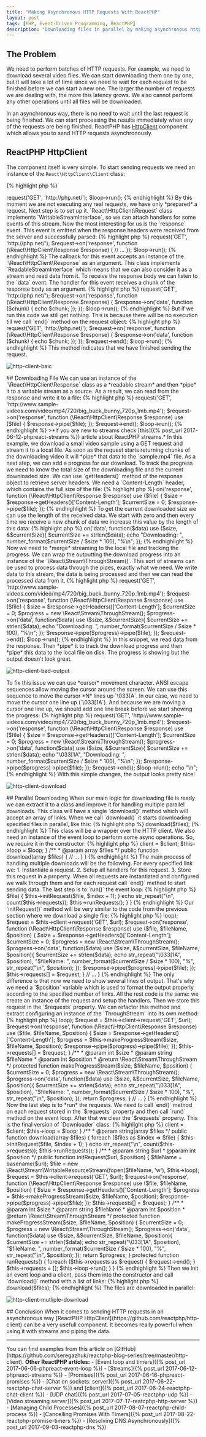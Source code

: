 ```yaml
---
title: "Making Asynchronous HTTP Requests With ReactPHP"
layout: post
tags: [PHP, Event-Driven Programming, ReactPHP]
description: "Downloading files in parallel by making asynchronous http requests in PHP with ReactPHP"
---
```


## The Problem
We need to perform batches of HTTP requests. For example, we need to download several video files. We can start downloading them one by one, but it will take a lot of time since we need to wait for each request to be finished before we can start a new one. The larger the number of requests we are dealing with, the more this latency grows. We also cannot perform any other operations until all files will be downloaded.

In an asynchronous way, there is no need to wait until the last request is being finished. We can start processing the results immediately when any of the requests are being finished. ReactPHP has [HttpClient](http://reactphp.org/http-client/) component which allows you to send HTTP requests asynchronously.

## ReactPHP HttpClient

The component itself is very simple. To start sending requests we need an instance of the `React\HttpClient\Client` class:

{% highlight php %}
<?php

$loop = React\EventLoop\Factory::create();
$client = new React\HttpClient\Client($loop);
{% endhighlight %}

`Client` class is very simple and its interface consists of the one `request()` method. It accepts a request method, URL, optional additional headers and returns an instance of the `React\HttpClient\Request` class. Let's create a `GET` request to `https://php.net`:
{% highlight php %}
<?php

$loop = React\EventLoop\Factory::create();
$client = new React\HttpClient\Client($loop);

$request = $client->request('GET', 'http://php.net/');

$loop->run();
{% endhighlight %}

By this moment we are not executing any real requests, we have only *prepared* a request. Next step is to set up it.

`React\HttpClient\Request` class implements `WritableStreamInterface`, so we can attach handlers for some events of this stream. Now the most interesting for us is the `response` event. This event is emitted when the response headers were received from the server and successfully parsed:

{% highlight php %}
<?php

$loop = React\EventLoop\Factory::create();
$client = new React\HttpClient\Client($loop);

$request = $client->request('GET', 'http://php.net/');
$request->on('response', function (\React\HttpClient\Response $response) {
    // ...     
});

$loop->run();
{% endhighlight %}

The callback for this event accepts an instance of the `\React\HttpClient\Response` as an argument. This class implements `ReadableStreamInterface` which means that we can also consider it as a stream and read data from it. To receive the response body we can listen to the `data` event. The handler for this event receives a chunk of the response body as an argument. 

{% highlight php %}
<?php

$loop = React\EventLoop\Factory::create();
$client = new React\HttpClient\Client($loop);

$request = $client->request('GET', 'http://php.net/');
$request->on('response', function (\React\HttpClient\Response $response) {
    $response->on('data', function ($chunk) {
        echo $chunk;
    });
}); 

$loop->run();
{% endhighlight %}

But if we run this code we still get nothing. This is because there will be no execution till we call `end()` method on the request object:

{% highlight php %}
<?php

$loop = React\EventLoop\Factory::create();
$client = new React\HttpClient\Client($loop);

$request = $client->request('GET', 'http://php.net/');
$request->on('response', function (\React\HttpClient\Response $response) {
    $response->on('data', function ($chunk) {
        echo $chunk;
    });
}); 

$request->end();
$loop->run();
{% endhighlight %}

This method indicates that we have finished sending the request.

<p class="">
    <img src="/assets/images/posts/reactphp/http-client-basic.gif" alt="http-client-baic" class="">
</p>

## Downloading File

We can use an instance of the `\React\HttpClient\Response` class as a *readable stream* and then *pipe* it to a writable stream as a source. As a result, we can read from the response and write it to a file:

{% highlight php %}
<?php

$loop = React\EventLoop\Factory::create();
$client = new React\HttpClient\Client($loop);

$file = new \React\Stream\WritableResourceStream(fopen('sample.mp4', 'w'), $loop);
$request = $client->request('GET', 'http://www.sample-videos.com/video/mp4/720/big_buck_bunny_720p_1mb.mp4');

$request->on('response', function (\React\HttpClient\Response $response) use ($file) {
    $response->pipe($file);
});

$request->end();
$loop->run();
{% endhighlight %}

>*If you are new to streams check [this]({% post_url 2017-06-12-phpreact-streams %}) article about ReactPHP streams.*

In this example, we download a small video sample using a GET request and stream it to a local file. As soon as the request starts returning chunks of the downloading video it will *pipe* that data to the `sample.mp4` file. 

As a next step, we can add a progress for our download. To track the progress we need to know the total size of the downloading file and the current downloaded size. We can use `getHeaders()` method of the response object to retrieve server headers. We need a `Content-Length` header, which contains the full size of the file:

{% highlight php %}
<?php

$request->on('response', function (\React\HttpClient\Response $response) use ($file) {
    $size = $response->getHeaders()['Content-Length'];
    $currentSize = 0;

    $response->pipe($file);
});
{% endhighlight %}

To get the current downloaded size we can use the length of the received data. We start with zero and then every time we receive a new chunk of data we increase this value by the length of this data:

{% highlight php %}
<?php
$response->on('data', function($data) use ($size, &$currentSize){
    $currentSize += strlen($data);
    echo "Downloading: ", number_format($currentSize / $size * 100), "%\n";
});
{% endhighlight %}

Now we need to *merge* streaming to the local file and tracking the progress. We can wrap the outputting the download progress into an instance of the `\React\Stream\ThroughStream()`. This sort of streams can be used to process data through the pipes, exactly what we need. We write data to this stream, the data is being processed and then we can read the processed data from it. 

{% highlight php %}
<?php

$loop = React\EventLoop\Factory::create();
$client = new React\HttpClient\Client($loop);
$file = new \React\Stream\WritableResourceStream(fopen('sample.mp4', 'w'), $loop);

$request = $client->request('GET', 'http://www.sample-videos.com/video/mp4/720/big_buck_bunny_720p_1mb.mp4');

$request->on('response', function (\React\HttpClient\Response $response) use ($file) {
    $size = $response->getHeaders()['Content-Length'];
    $currentSize = 0;

    $progress = new \React\Stream\ThroughStream();
    $progress->on('data', function($data) use ($size, &$currentSize){
        $currentSize += strlen($data);
        echo "Downloading: ", number_format($currentSize / $size * 100), "%\n";
    });

    $response->pipe($progress)->pipe($file);
});

$request->end();
$loop->run();
{% endhighlight %}

In this snippet, we read data from the response. Then *pipe* it to track the download progress and then *pipe* this data to the local file on disk. The progress is showing but the output doesn't look great.

<p class="">
    <img src="/assets/images/posts/reactphp/http-client-bad-output.gif" alt="http-client-bad-output" class="">
</p>

To fix this issue we can use *cursor* movement character. ANSI escape sequences allow moving the cursor around the screen. We can use this sequence to move the cursor *N* lines up `\033[<N>A`. In our case, we need to move the cursor one line up (`\033[1A`). And because we are moving a cursor one line up, we should add one line break before we start showing the progress:


{% highlight php %}
<?php

$loop = React\EventLoop\Factory::create();
$client = new React\HttpClient\Client($loop);
$file = new \React\Stream\WritableResourceStream(fopen('sample.mp4', 'w'), $loop);

$request = $client->request('GET', 'http://www.sample-videos.com/video/mp4/720/big_buck_bunny_720p_1mb.mp4');

$request->on('response', function (\React\HttpClient\Response $response) use ($file) {
    $size = $response->getHeaders()['Content-Length'];
    $currentSize = 0;

    $progress = new \React\Stream\ThroughStream();
    $progress->on('data', function($data) use ($size, &$currentSize){
        $currentSize += strlen($data);
        echo "\033[1A", "Downloading: ", number_format($currentSize / $size * 100), "%\n";
    });

    $response->pipe($progress)->pipe($file);
});

$request->end();
$loop->run();

echo "\n";
{% endhighlight %}

With this simple changes, the output looks pretty nice!

<p class="">
    <img src="/assets/images/posts/reactphp/http-client-download.gif" alt="http-client-download" class="">
</p>


## Parallel Downloading
When our main logic for downloading file is ready we can extract it to a class and improve it for handling multiple parallel downloads. This class will have a single `download()` method which will accept an array of links. When we call `download()` it starts downloading specified files in parallel, like this:

{% highlight php %}
<?php

// ...

$loop = React\EventLoop\Factory::create();
$client = React\HttpClient\Client($loop);

$files = [
    'http://www.sample-videos.com/video/mp4/720/big_buck_bunny_720p_1mb.mp4',
    'http://www.sample-videos.com/video/mp4/720/big_buck_bunny_720p_2mb.mp4',
    'http://www.sample-videos.com/video/mp4/720/big_buck_bunny_720p_5mb.mp4',
];

(new Downloader($loop, $client))->download($files);
{% endhighlight %}

This class will be a wrapper over the HTTP client. We also need an instance of the event loop to perform some async operations. So, we require it in the constructor:

{% highlight php %}
<?php

class Downloader
{
     /**
     * @var React\EventLoop\LoopInterface;
     */
    private $loop;

    /**
     * @var \React\HttpClient\Client
     */
    protected $client;

    /**
     * @param Client $client
     * @param LoopInterface $loop
     */
    public function __construct(Client $client, LoopInterface $loop)
    {
        $this->client = $client;
        $this->loop = $loop;
    }

    /**
     * @param array $files
     */
    public function download(array $files)
    {
        // ...
    }
}
{% endhighlight %}

The main process of handling multiple downloads will be the following. For every specified link we:

1. Instantiate a request.
2. Setup all handlers for this request.
3. Store this request in a property.

When all requests are instantiated and configured we walk through them and for each request call `end()` method to start sending data. The last step is to `run()` the event loop:

{% highlight php %}
<?php

class Downloader
{
    // ...

    /**
     * @param array $files
     */
    public function download(array $files)
    {
        foreach ($files as $index => $file) {
            $this->initRequest($file, $index + 1);
        }

        echo str_repeat("\n", count($this->requests));

        $this->runRequests();
    }
}
{% endhighlight %}

Our `initRequest()` method will be very similar to the code from the previous section where we download a single file:

{% highlight php %}
<?php

class Downloader
{
    // ... 

    /**
     * @param string $url
     * @param int $position
     */
    public function initRequest($url, $position)
    {
        $fileName = basename($url);
        $file = new \React\Stream\WritableResourceStream(fopen($fileName, 'w'), $this->loop);

        $request = $this->client->request('GET', $url);
        $request->on('response', function (\React\HttpClient\Response $response) use ($file, $fileName, $position) {
            $size = $response->getHeaders()['Content-Length'];
            $currentSize = 0;

            $progress = new \React\Stream\ThroughStream();
            $progress->on('data', function($data) use ($size, &$currentSize, $fileName, $position){
                $currentSize += strlen($data);
                echo str_repeat("\033[1A", $position), 
                    "$fileName: ", number_format($currentSize / $size * 100), "%", 
                    str_repeat("\n", $position);
            });

            $response->pipe($progress)->pipe($file);
        });

        $this->requests[] = $request;
    }
    // ...
}
{% endhighlight %}

The only difference is that now we need to show several lines of output. That's why we need a `$position` variable which is used to format the output properly according to the specified number of links. All the rest code is the same: we create an instance of the request and setup the handlers. Then we store this request in the `$requests` property. 
We can refactor this method and extract configuring an instance of the `ThroughStream` into its own method:

{% highlight php %}
<?php

class Downloader
{
    // ... 

    /**
     * @param string $url
     * @param int $position
     */
    public function initRequest($url, $position)
    {
        $fileName = basename($url);
        $file = new \React\Stream\WritableResourceStream(fopen($fileName, 'w'), $this->loop);

        $request = $this->client->request('GET', $url);
        $request->on('response', function (\React\HttpClient\Response $response) use ($file, $fileName, $position) {
            $size = $response->getHeaders()['Content-Length'];
            $progress = $this->makeProgressStream($size, $fileName, $position);
            $response->pipe($progress)->pipe($file);
        });

        $this->requests[] = $request;
    }

    /**
     * @param int $size
     * @param string $fileName
     * @param int $position
     * @return \React\Stream\ThroughStream
     */
    protected function makeProgressStream($size, $fileName, $position)
    {
        $currentSize = 0;

        $progress = new \React\Stream\ThroughStream();
        $progress->on('data', function($data) use ($size, &$currentSize, $fileName, $position){
            $currentSize += strlen($data);
            echo str_repeat("\033[1A", $position), 
                "$fileName: ", number_format($currentSize / $size * 100), "%",
                str_repeat("\n", $position);
        });

        return $progress;
    }

    // ...
}
{% endhighlight %}

Now the last step is to *run* the requests. We need to call `end()` method on each request stored in the `$requests` property and then call `run()` method on the event loop. After that we clear the `$requests` property. This is the final version of `Downloader` class:

{% highlight php %}
<?php

class Downloader
{
    /**
     * @var React\EventLoop\LoopInterface;
     */
    private $loop;

    /**
     * @var \React\HttpClient\Client
     */
    protected $client;

    /**
     * @var array
     */
    private $requests = [];

    /**
     * @param Client $client
     * @param LoopInterface $loop
     */
    public function __construct(Client $client, LoopInterface $loop)
    {
        $this->client = $client;
        $this->loop = $loop;
    }

    /**
     * @param string|array $files
     */
    public function download(array $files)
    {
        foreach ($files as $index => $file) {
            $this->initRequest($file, $index + 1);
        }

        echo str_repeat("\n", count($this->requests));

        $this->runRequests();
    }

    /**
     * @param string $url
     * @param int $position
     */
    public function initRequest($url, $position)
    {
        $fileName = basename($url);
        $file = new \React\Stream\WritableResourceStream(fopen($fileName, 'w'), $this->loop);

        $request = $this->client->request('GET', $url);
        $request->on('response', function (\React\HttpClient\Response $response) use ($file, $fileName, $position) {
            $size = $response->getHeaders()['Content-Length'];
            $progress = $this->makeProgressStream($size, $fileName, $position);
            $response->pipe($progress)->pipe($file);
        });

        $this->requests[] = $request;
    }

    /**
     * @param int $size
     * @param string $fileName
     * @param int $position
     * @return \React\Stream\ThroughStream
     */
    protected function makeProgressStream($size, $fileName, $position)
    {
        $currentSize = 0;

        $progress = new \React\Stream\ThroughStream();
        $progress->on('data', function($data) use ($size, &$currentSize, $fileName, $position){
            $currentSize += strlen($data);
            echo str_repeat("\033[1A", $position), 
                "$fileName: ", number_format($currentSize / $size * 100), "%",
                str_repeat("\n", $position);
        });

        return $progress;
    }

    protected function runRequests()
    {
        foreach ($this->requests as $request) {
            $request->end();
        }

        $this->requests = [];

        $this->loop->run();
    }
}
{% endhighlight %}

Then we init an event loop and a client, pass them into the constructor and call `download()` method with a list of links:

{% highlight php %}
<?php

$loop = React\EventLoop\Factory::create();
$client = new React\HttpClient\Client($loop);

$files = [
    'http://www.sample-videos.com/video/mp4/720/big_buck_bunny_720p_1mb.mp4',
    'http://www.sample-videos.com/video/mp4/720/big_buck_bunny_720p_2mb.mp4',
    'http://www.sample-videos.com/video/mp4/720/big_buck_bunny_720p_5mb.mp4',
];

(new Downloader($client, $loop))->download($files);
{% endhighlight %}

The files are downloaded in parallel:

<p class="">
    <img src="/assets/images/posts/reactphp/http-client-download-parallel.gif" alt="http-client-mutliple-download" class="">
</p>

## Conclusion

When it comes to sending HTTP requests in an asynchronous way [ReactPHP HttpClient](https://github.com/reactphp/http-client) can be a very usefull component. It becomes really powerful when using it with streams and piping the data.

<hr>

You can find examples from this article on [GitHub](https://github.com/seregazhuk/reactphp-blog-series/tree/master/http-client).

<strong>Other ReactPHP articles:</strong>

- [Event loop and timers]({% post_url 2017-06-06-phpreact-event-loop %})
- [Streams]({% post_url 2017-06-12-phpreact-streams %})
- [Promises]({% post_url 2017-06-16-phpreact-promises %})
- [Chat on sockets: server]({% post_url 2017-06-22-reactphp-chat-server %}) and  [client]({% post_url 2017-06-24-reactphp-chat-client %})
- [UDP chat]({% post_url 2017-07-05-reactphp-udp %})
- [Video streaming server]({% post_url 2017-07-17-reatcphp-http-server %})
- [Managing Child Processes]({% post_url 2017-08-07-reactphp-child-process %})
- [Cancelling Promises With Timers]({% post_url 2017-08-22-reactphp-promise-timers %})
- [Resolving DNS Asynchronously]({% post_url 2017-09-03-reactphp-dns %})
